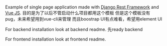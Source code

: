 Example of single page application made with [Django Rest Framework](https://www.django-rest-framework.org/) and [Vue JS](https://vuejs.org/).
目的是为了以后不管启动什么项目都用这个模板
但是这个模板没有pug，未来希望用到vue-cli来管理
而且boostrap UI有点难看，希望用element UI

For backend installation look at backend readme.
先ready backend


For frontend installation look at frontend readme.
